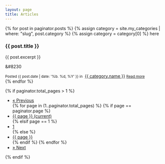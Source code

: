 ```yaml
---
layout: page
title: Articles
---
```


  {% for post in paginator.posts %}
    {% assign category = site.my_categories | where: "slug", post.category %}
    {% assign category = category[0] %}
    here
    <div class="card m-b-2">
      <div class="card-block">
        <h3 class="card-title">{{ post.title }}</h3>
        <div class="card-text">{{ post.excerpt }}<p class="m-b-0">&#8230</p></div>
      </div>
      <div class="card-footer clearfix">
        <small class="pull-xs-left text-muted">Posted <time datetime="{{ post.date | date_to_xmlschema }}">{{ post.date | date: '%b. %d, %Y' }}</time> in&nbsp;</small>
        <a class="pull-xs-left label" href="{{ category.url }}" style="background-color:{{ category.color }}">{{ category.name }}</a>
        <small><a class="pull-xs-right" href="{{ post.url }}">Read more</a></small>
      </div>
    </div>
  {% endfor %}

{% if paginator.total_pages > 1 %}
  <div class="text-xs-center">
    <ul class="pagination pagination-sm">
      <li class="page-item{% unless paginator.previous_page %} disabled{% endunless %}">
        <a class="page-link" href="{% if paginator.previous_page == 1 %}/blog/{% else %}{{ paginator.previous_page_path }}{% endif %}" aria-label="Previous">
          <span aria-hidden="true">&laquo;</span>
          <span class="sr-only">Previous</span>
        </a>
      </li>
      {% for page in (1..paginator.total_pages) %}
        {% if page == paginator.page %}
          <li class="page-item active"><a class="page-link" href="#">{{ page }} <span class="sr-only">(current)</span></a></li>
        {% elsif page == 1 %}
          <li class="page-item"><a class="page-link" href="/blog/">1</a></li>
        {% else %}
          <li class="page-item"><a class="page-link" href="{{ site.paginate_path | replace: ':num', page }}">{{ page }}</a></li>
        {% endif %}
      {% endfor %}
      <li class="page-item{% unless paginator.next_page %} disabled{% endunless %}">
        <a class="page-link" href="{% if paginator.next_page %}{{ paginator.next_page_path }}{% else %}#{% endif %}" aria-label="Next">
          <span aria-hidden="true">&raquo;</span>
          <span class="sr-only">Next</span>
        </a>
      </li>
    </ul>
  </div>
{% endif %}

